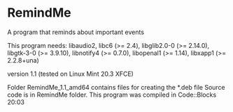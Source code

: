 # RemindMe
A program that reminds about important events

This program needs: libaudio2, libc6 (>= 2.4), libglib2.0-0 (>= 2.14.0), libgtk-3-0 (>= 3.9.10), libnotify4 (>= 0.7.0), libopenal1 (>= 1.14), libxapp1 (>= 2.2.8+una)

version 1.1 (tested on Linux Mint 20.3 XFCE)

Folder RemindMe_1.1_amd64 contains files for creating the *.deb file
Source code is in RemindMe folder.
This program was compiled in Code::Blocks 20:03
